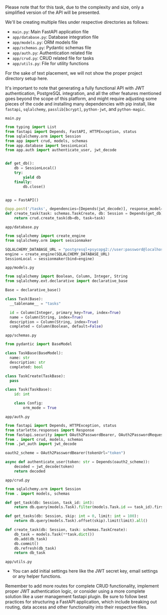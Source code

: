 Please note that for this task, due to the complexity and size, only a simplified version of the API will be presented. 

We'll be creating multiple files under respective directories as follows:

- `main.py`: Main FastAPI application file
- `app/database.py`: Database integration file
- `app/models.py`: ORM models file
- `app/schemas.py`: Pydantic schemas file
- `app/auth.py`: Authentication related file
- `app/crud.py`: CRUD related file for tasks
- `app/utils.py`: File for utility functions 

For the sake of text placement, we will not show the proper project directory setup here.

It's important to note that generating a fully functional API with JWT authentication, PostgreSQL integration, and all the other features mentioned goes beyond the scope of this platform, and might require adjusting some pieces of the code and installing many dependencies with pip install, like `fastapi`, `sqlalchemy`, `passlib[bcrypt]`, `python-jwt`, and `python-magic`.

`main.py`

```python
from typing import List
from fastapi import Depends, FastAPI, HTTPException, status
from sqlalchemy.orm import Session
from app import crud, models, schemas
from app.database import SessionLocal
from app.auth import authenticate_user, jwt_decode


def get_db():
    db = SessionLocal()
    try:
        yield db
    finally:
        db.close()


app = FastAPI()

@app.post('/tasks', dependencies=[Depends(jwt_decode)], response_model=schemas.Task)
def create_task(task: schemas.TaskCreate, db: Session = Depends(get_db)):
    return crud.create_task(db=db, task=task)
```

`app/database.py`

```python
from sqlalchemy import create_engine
from sqlalchemy.orm import sessionmaker

SQLALCHEMY_DATABASE_URL = "postgresql+psycopg2://user:password@localhost:5432/dbname"
engine = create_engine(SQLALCHEMY_DATABASE_URL)
SessionLocal = sessionmaker(bind=engine)
```

`app/models.py`

```python
from sqlalchemy import Boolean, Column, Integer, String
from sqlalchemy.ext.declarative import declarative_base

Base = declarative_base()

class Task(Base):
  __tablename__ = "tasks"

  id = Column(Integer, primary_key=True, index=True)
  name = Column(String, index=True)
  description = Column(String, index=True)
  completed = Column(Boolean, default=False)
```

`app/schemas.py`

```python
from pydantic import BaseModel

class TaskBase(BaseModel):
  name: str
  description: str
  completed: bool

class TaskCreate(TaskBase):
  pass

class Task(TaskBase):
    id: int

    class Config:
        orm_mode = True
```

`app/auth.py`

```python
from fastapi import Depends, HTTPException, status
from starlette.responses import Response
from fastapi.security import OAuth2PasswordBearer, OAuth2PasswordRequestForm
from . import crud, models, schemas
from .jwt_auth import jwt_decode

oauth2_scheme = OAuth2PasswordBearer(tokenUrl="token")

async def authenticate_user(token: str = Depends(oauth2_scheme)):
    decoded = jwt_decode(token)
    return decoded
```

`app/crud.py`

```python
from sqlalchemy.orm import Session
from . import models, schemas

def get_task(db: Session, task_id: int):
    return db.query(models.Task).filter(models.Task.id == task_id).first()

def get_tasks(db: Session, skip: int = 0, limit: int = 100):
    return db.query(models.Task).offset(skip).limit(limit).all()

def create_task(db: Session, task: schemas.TaskCreate):
    db_task = models.Task(**task.dict())
    db.add(db_task)
    db.commit()
    db.refresh(db_task)
    return db_task
```

`app/utils.py`
- You can add initial settings here like the JWT secret key, email settings or any helper functions.

Remember to add more routes for complete CRUD functionality, implement proper JWT authentication logic, or consider using a more complete solution like a user management fastapi plugin. Be sure to follow best practices for structuring a FastAPI application, which include breaking out routing, data access and other functionality into their respective files.